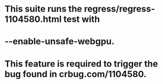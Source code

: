 # This suite runs the regress/regress-1104580.html test with
# --enable-unsafe-webgpu.
# This feature is required to trigger the bug found in crbug.com/1104580.
